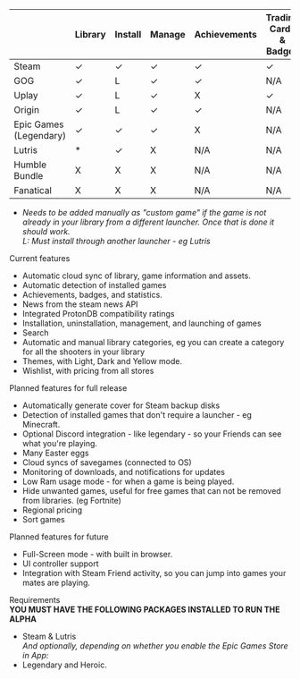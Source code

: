 |                        | Library | Install | Manage | Achievements | Trading Cards<br /> & Badges | Wishlist | Pricing |
|------------------------|---------|---------|--------|--------------|------------------------------|----------|---------|
| Steam                  |   ✓     |  ✓      | ✓      | ✓            | ✓                            | ✓        | ✓       |
| GOG                    |   ✓     |  L      | ✓      | ✓            | N/A                          | ✓        | ✓       |
| Uplay                  |   ✓     |  L      | ✓      | X            | ✓                            | X        | X       |
| Origin                 |   ✓     |  L      | ✓      | ✓            | N/A                          | X        | X       |
| Epic Games (Legendary) |   ✓     |  ✓      | ✓      | X            | N/A                          | X        | ✓       |
| Lutris                 |   *     |  ✓      | X      | N/A          | N/A                          | N/A      | N/A     |
| Humble Bundle          | X       | X       | X      | N/A          | N/A                          | X        | ✓       |
| Fanatical              | X       | X       | X      | N/A          | N/A                          | X        | ✓       |



* *Needs to be added manually as "custom game" if the game is not already in your library from a different launcher. Once that is done it should work.
<br />L: Must install through another launcher - eg Lutris*


Current features
* Automatic cloud sync of library, game information and assets.
* Automatic detection of installed games
* Achievements, badges, and statistics.
* News from the steam news API
* Integrated ProtonDB compatibility ratings
* Installation, uninstallation, management, and launching of games
* Search
* Automatic and manual library categories, eg you can create a category for all the shooters in your library
* Themes, with Light, Dark and Yellow mode.
* Wishlist, with pricing from all stores

Planned features for full release
* Automatically generate cover for Steam backup disks
* Detection of installed games that don't require a launcher - eg Minecraft.
* Optional Discord integration - like legendary - so your Friends can see what you're playing.
* Many Easter eggs
* Cloud syncs of savegames (connected to OS)
* Monitoring of downloads, and notifications for updates
* Low Ram usage mode - for when a game is being played.
* Hide unwanted games, useful for free games that can not be removed from libraries. (eg Fortnite)
* Regional pricing
* Sort games


Planned features for future
* Full-Screen mode - with built in browser.
* UI controller support
* Integration with Steam Friend activity, so you can jump into games your mates are playing.


Requirements
<br />**YOU MUST HAVE THE FOLLOWING PACKAGES INSTALLED TO RUN THE ALPHA**
- Steam & Lutris
<br />*And optionally, depending on whether you enable the Epic Games Store in App:*
- Legendary and Heroic.
